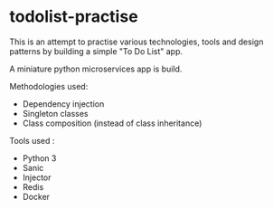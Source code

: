 # todolist-practise
This is an attempt to practise various technologies, tools and design patterns by building a simple "To Do List" app.

A miniature python microservices app is build. 

Methodologies used:
 - Dependency injection
 - Singleton classes 
 - Class composition (instead of class inheritance)

Tools used :
  - Python 3
  - Sanic
  - Injector
  - Redis
  - Docker

